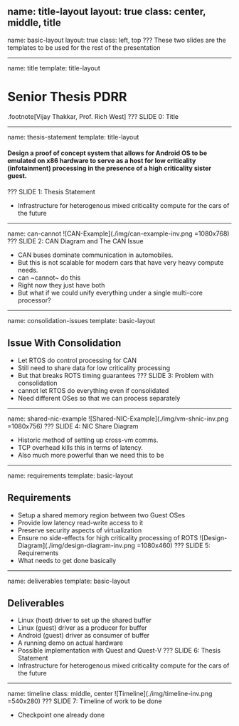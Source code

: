 name: title-layout
layout: true
class: center, middle, title
---
name: basic-layout
layout: true
class: left, top
???
These two slides are the templates to be used for the rest of the presentation


---
name: title
template: title-layout
# Senior Thesis PDRR
.footnote[Vijay Thakkar, Prof. Rich West]
???
SLIDE 0: Title


---
name: thesis-statement
template: title-layout
#### Design a proof of concept system that allows for Android OS to be emulated on x86 hardware to serve as a host for low criticality (infotainment) processing in the presence of a high criticality sister guest. 
???
SLIDE 1: Thesis Statement
- Infrastructure for heterogenous mixed criticality compute for the cars of the future


---
name: can-cannot
![CAN-Example](./img/can-example-inv.png =1080x768)
???
SLIDE 2: CAN Diagram and The CAN Issue
- CAN buses dominate communication in automobiles.
- But this is not scalable for modern cars that have very heavy compute needs.
- can ~cannot~ do this
- Right now they just have both
- But what if we could unify everything under a single multi-core processor?

---
name: consolidation-issues
template: basic-layout
## Issue With Consolidation
- Let RTOS do control processing for CAN
- Still need to share data for low criticality processing
- But that breaks ROTS timing guarantees 
???
SLIDE 3: Problem with consolidation
- cannot let RTOS do everything even if consolidated
- Need different OSes so that we can process separately


---
name: shared-nic-example
![Shared-NIC-Example](./img/vm-shnic-inv.png =1080x756)
???
SLIDE 4: NIC Share Diagram
- Historic method of setting up cross-vm comms.
- TCP overhead kills this in terms of latency.
- Also much more powerful than we need this to be


---
name: requirements
template: basic-layout
## Requirements
- Setup a shared memory region between two Guest OSes
- Provide low latency read-write access to it
- Preserve security aspects of virtualization
- Ensure no side-effects for high criticality processing of ROTS
![Design-Diagram](./img/design-diagram-inv.png =1080x460)
???
SLIDE 5: Requirements
- What needs to get done basically


---
name: deliverables
template: basic-layout
## Deliverables
- Linux (host) driver to set up the shared buffer
- Linux (guest) driver as a producer for buffer
- Android (guest) driver as consumer of buffer
- A running demo on actual hardware
- Possible implementation with Quest and Quest-V
???
SLIDE 6: Thesis Statement
- Infrastructure for heterogenous mixed criticality compute for the cars of the future


---
name: timeline
class: middle, center
![Timeline](./img/timeline-inv.png =540x280)
???
SLIDE 7: Timeline of work to be done
- Checkpoint one already done
